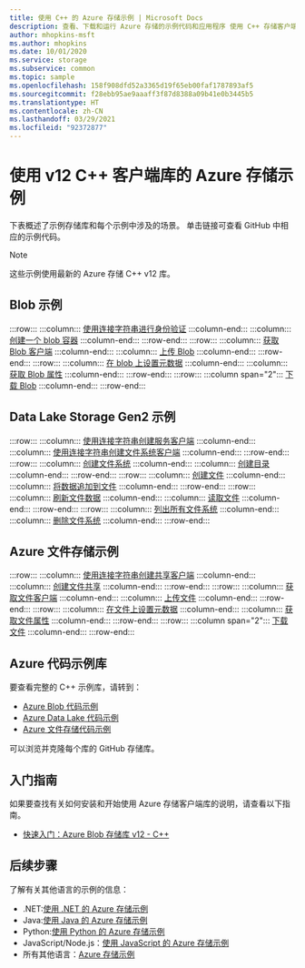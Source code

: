 ```yaml
---
title: 使用 C++ 的 Azure 存储示例 | Microsoft Docs
description: 查看、下载和运行 Azure 存储的示例代码和应用程序 使用 C++ 存储客户端库发现 Blob、队列、表和文件的入门示例。
author: mhopkins-msft
ms.author: mhopkins
ms.date: 10/01/2020
ms.service: storage
ms.subservice: common
ms.topic: sample
ms.openlocfilehash: 158f908dfd52a3365d19f65eb00faf1787893af5
ms.sourcegitcommit: f28ebb95ae9aaaff3f87d8388a09b41e0b3445b5
ms.translationtype: HT
ms.contentlocale: zh-CN
ms.lasthandoff: 03/29/2021
ms.locfileid: "92372877"
---
```

# <a name="azure-storage-samples-using-v12-c-client-libraries"></a>使用 v12 C++ 客户端库的 Azure 存储示例

下表概述了示例存储库和每个示例中涉及的场景。 单击链接可查看 GitHub 中相应的示例代码。

> [!NOTE]
> 这些示例使用最新的 Azure 存储 C++ v12 库。

## <a name="blob-samples"></a>Blob 示例

:::row:::
   :::column:::
        [使用连接字符串进行身份验证](https://github.com/Azure/azure-sdk-for-cpp/blob/master/sdk/storage/azure-storage-blobs/sample/blob_getting_started.cpp#L18)
   :::column-end:::
   :::column:::
        [创建一个 blob 容器](https://github.com/Azure/azure-sdk-for-cpp/blob/master/sdk/storage/azure-storage-blobs/sample/blob_getting_started.cpp#L20)
   :::column-end:::
:::row-end:::
:::row:::
   :::column:::
        [获取 Blob 客户端](https://github.com/Azure/azure-sdk-for-cpp/blob/master/sdk/storage/azure-storage-blobs/sample/blob_getting_started.cpp#L30)
   :::column-end:::
   :::column:::
        [上传 Blob](https://github.com/Azure/azure-sdk-for-cpp/blob/master/sdk/storage/azure-storage-blobs/sample/blob_getting_started.cpp#L32)
   :::column-end:::
:::row-end:::
:::row:::
   :::column:::
        [在 blob 上设置元数据](https://github.com/Azure/azure-sdk-for-cpp/blob/master/sdk/storage/azure-storage-blobs/sample/blob_getting_started.cpp#L34)
   :::column-end:::
   :::column:::
        [获取 Blob 属性](https://github.com/Azure/azure-sdk-for-cpp/blob/master/sdk/storage/azure-storage-blobs/sample/blob_getting_started.cpp#L37)
   :::column-end:::
:::row-end:::
:::row:::
   :::column span="2":::
        [下载 Blob](https://github.com/Azure/azure-sdk-for-cpp/blob/master/sdk/storage/azure-storage-blobs/sample/blob_getting_started.cpp#L44)
   :::column-end:::
:::row-end:::

## <a name="data-lake-storage-gen2-samples"></a>Data Lake Storage Gen2 示例

:::row:::
   :::column:::
        [使用连接字符串创建服务客户端](https://github.com/Azure/azure-sdk-for-cpp/blob/master/sdk/storage/azure-storage-files-datalake/sample/datalake_getting_started.cpp#L22)
   :::column-end:::
   :::column:::
        [使用连接字符串创建文件系统客户端](https://github.com/Azure/azure-sdk-for-cpp/blob/master/sdk/storage/azure-storage-files-datalake/sample/datalake_getting_started.cpp#L25)
   :::column-end:::
:::row-end:::
:::row:::
   :::column:::
        [创建文件系统](https://github.com/Azure/azure-sdk-for-cpp/blob/master/sdk/storage/azure-storage-files-datalake/sample/datalake_getting_started.cpp#L30)
   :::column-end:::
   :::column:::
        [创建目录](https://github.com/Azure/azure-sdk-for-cpp/blob/master/sdk/storage/azure-storage-files-datalake/sample/datalake_getting_started.cpp#L48)
   :::column-end:::
:::row-end:::
:::row:::
   :::column:::
        [创建文件](https://github.com/Azure/azure-sdk-for-cpp/blob/master/sdk/storage/azure-storage-files-datalake/sample/datalake_getting_started.cpp#L52)
   :::column-end:::
   :::column:::
        [将数据追加到文件](https://github.com/Azure/azure-sdk-for-cpp/blob/master/sdk/storage/azure-storage-files-datalake/sample/datalake_getting_started.cpp#L68)
   :::column-end:::
:::row-end:::
:::row:::
   :::column:::
        [刷新文件数据](https://github.com/Azure/azure-sdk-for-cpp/blob/master/sdk/storage/azure-storage-files-datalake/sample/datalake_getting_started.cpp#L77)
   :::column-end:::
   :::column:::
        [读取文件](https://github.com/Azure/azure-sdk-for-cpp/blob/master/sdk/storage/azure-storage-files-datalake/sample/datalake_getting_started.cpp#L80)
   :::column-end:::
:::row-end:::
:::row:::
   :::column:::
        [列出所有文件系统](https://github.com/Azure/azure-sdk-for-cpp/blob/master/sdk/storage/azure-storage-files-datalake/sample/datalake_getting_started.cpp#L88)
   :::column-end:::
   :::column:::
        [删除文件系统](https://github.com/Azure/azure-sdk-for-cpp/blob/master/sdk/storage/azure-storage-files-datalake/sample/datalake_getting_started.cpp#L102)
   :::column-end:::
:::row-end:::

## <a name="azure-files-samples"></a>Azure 文件存储示例

:::row:::
    :::column:::
        [使用连接字符串创建共享客户端](https://github.com/Azure/azure-sdk-for-cpp/blob/master/sdk/storage/azure-storage-files-shares/sample/file_share_getting_started.cpp#L18)
    :::column-end:::
    :::column:::
        [创建文件共享](https://github.com/Azure/azure-sdk-for-cpp/blob/master/sdk/storage/azure-storage-files-shares/sample/file_share_getting_started.cpp#L21)
    :::column-end:::
:::row-end:::
:::row:::
    :::column:::
        [获取文件客户端](https://github.com/Azure/azure-sdk-for-cpp/blob/master/sdk/storage/azure-storage-files-shares/sample/file_share_getting_started.cpp#L29)
    :::column-end:::
    :::column:::
        [上传文件](https://github.com/Azure/azure-sdk-for-cpp/blob/master/sdk/storage/azure-storage-files-shares/sample/file_share_getting_started.cpp#L31)
    :::column-end:::
:::row-end:::
:::row:::
    :::column:::
        [在文件上设置元数据](https://github.com/Azure/azure-sdk-for-cpp/blob/master/sdk/storage/azure-storage-files-shares/sample/file_share_getting_started.cpp#L33)
    :::column-end:::
    :::column:::
        [获取文件属性](https://github.com/Azure/azure-sdk-for-cpp/blob/master/sdk/storage/azure-storage-files-shares/sample/file_share_getting_started.cpp#L36)
    :::column-end:::
:::row-end:::
:::row:::
    :::column span="2":::
        [下载文件](https://github.com/Azure/azure-sdk-for-cpp/blob/master/sdk/storage/azure-storage-files-shares/sample/file_share_getting_started.cpp#L43)
    :::column-end:::
:::row-end:::

## <a name="azure-code-sample-libraries"></a>Azure 代码示例库

要查看完整的 C++ 示例库，请转到：

* [Azure Blob 代码示例](https://github.com/Azure/azure-sdk-for-cpp/tree/master/sdk/storage/azure-storage-blobs/sample)
* [Azure Data Lake 代码示例](https://github.com/Azure/azure-sdk-for-cpp/tree/master/sdk/storage/azure-storage-files-datalake/sample)
* [Azure 文件存储代码示例](https://github.com/Azure/azure-sdk-for-cpp/tree/master/sdk/storage/azure-storage-files-shares/sample)

可以浏览并克隆每个库的 GitHub 存储库。

## <a name="getting-started-guides"></a>入门指南

如果要查找有关如何安装和开始使用 Azure 存储客户端库的说明，请查看以下指南。

* [快速入门：Azure Blob 存储库 v12 - C++](../blobs/quickstart-blobs-c-plus-plus.md)

## <a name="next-steps"></a>后续步骤

了解有关其他语言的示例的信息：

* .NET:[使用 .NET 的 Azure 存储示例](storage-samples-dotnet.md)
* Java:[使用 Java 的 Azure 存储示例](storage-samples-java.md)
* Python:[使用 Python 的 Azure 存储示例](storage-samples-python.md)
* JavaScript/Node.js：[使用 JavaScript 的 Azure 存储示例](storage-samples-javascript.md)
* 所有其他语言：[Azure 存储示例](storage-samples.md)
